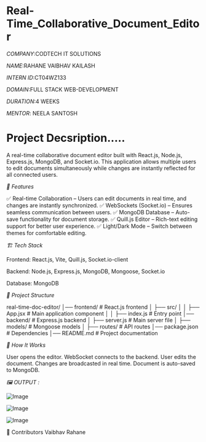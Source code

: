 # Real-Time_Collaborative_Document_Editor

*COMPANY*:CODTECH IT SOLUTIONS

*NAME*:RAHANE VAIBHAV KAILASH

*INTERN ID*:CT04WZ133

*DOMAIN*:FULL STACK WEB-DEVELOPMENT

*DURATION*:4 WEEKS

*MENTOR*: NEELA SANTOSH

# Project Decsription.....
A real-time collaborative document editor built with React.js, Node.js, Express.js, MongoDB, and Socket.io. This application allows multiple users to edit documents simultaneously while changes are instantly reflected for all connected users.

*🚀 Features*

✅ Real-time Collaboration – Users can edit documents in real time, and changes are instantly synchronized.
✅ WebSockets (Socket.io) – Ensures seamless communication between users.
✅ MongoDB Database – Auto-save functionality for document storage.
✅ Quill.js Editor – Rich-text editing support for better user experience.
✅ Light/Dark Mode – Switch between themes for comfortable editing.

*🏗️ Tech Stack*

Frontend: React.js, Vite, Quill.js, Socket.io-client

Backend: Node.js, Express.js, MongoDB, Mongoose, Socket.io

Database: MongoDB

*📂 Project Structure*

real-time-doc-editor/
│── frontend/        # React.js frontend
│   ├── src/
│   │   ├── App.jsx  # Main application component
│   │   ├── index.js # Entry point
│── backend/         # Express.js backend
│   ├── server.js    # Main server file
│   ├── models/      # Mongoose models
│   ├── routes/      # API routes
│── package.json     # Dependencies
│── README.md        # Project documentation


*🎯 How It Works*

User opens the editor.
WebSocket connects to the backend.
User edits the document.
Changes are broadcasted in real time.
Document is auto-saved to MongoDB.

*🖼️ OUTPUT :*

![Image](https://github.com/user-attachments/assets/f9a4b018-3aad-4b5d-bd66-9a04076428cb)

![Image](https://github.com/user-attachments/assets/69ebf979-de6a-495b-ae69-6bcb845bd430)

![Image](https://github.com/user-attachments/assets/c77d29bf-68e5-48de-a2a7-90909255c884)

👥 Contributors
Vaibhav Rahane
